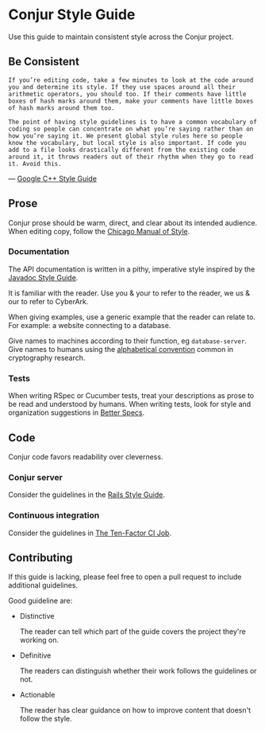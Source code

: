 # Conjur Style Guide

Use this guide to maintain consistent style across the Conjur project.

## Be Consistent

    If you’re editing code, take a few minutes to look at the code around you and determine its style. If they use spaces around all their arithmetic operators, you should too. If their comments have little boxes of hash marks around them, make your comments have little boxes of hash marks around them too.

    The point of having style guidelines is to have a common vocabulary of coding so people can concentrate on what you’re saying rather than on how you’re saying it. We present global style rules here so people know the vocabulary, but local style is also important. If code you add to a file looks drastically different from the existing code around it, it throws readers out of their rhythm when they go to read it. Avoid this.

— [Google C++ Style Guide][google-guide]

## Prose

Conjur prose should be warm, direct, and clear about its intended
audience. When editing copy, follow the [Chicago Manual of
Style][cmos].

### Documentation

The API documentation is written in a pithy, imperative style inspired
by the [Javadoc Style Guide][javadoc].

It is familiar with the reader. Use you & your to refer to the reader,
we us & our to refer to CyberArk.

When giving examples, use a generic example that the reader can relate
to. For example: a website connecting to a database.

Give names to machines according to their function, eg
`database-server`. Give names to humans using the [alphabetical
convention][names] common in cryptography research.

### Tests

When writing RSpec or Cucumber tests, treat your descriptions as prose
to be read and understood by humans. When writing tests, look for
style and organization suggestions in [Better Specs][better-specs].

## Code

Conjur code favors readability over cleverness.

### Conjur server

Consider the guidelines in the [Rails Style Guide][rails].

### Continuous integration

Consider the guidelines in [The Ten-Factor CI Job][10factor].

[javadoc]: https://github.com/kijiproject/wiki/wiki/Javadoc-Style-Guide
[cmos]: http://www.chicagomanualofstyle.org/home.html
[names]: https://en.wikipedia.org/wiki/Alice_and_Bob#Cast_of_characters
[better-specs]: http://www.betterspecs.org/
[rails]: https://github.com/bbatsov/rails-style-guide
[10factor]: http://www.10factor.ci/
[google-guide]: http://google-styleguide.googlecode.com/svn/trunk/cppguide.xml

## Contributing

If this guide is lacking, please feel free to open a pull request to
include additional guidelines.

Good guideline are:

* Distinctive
  
  The reader can tell which part of the guide covers the project
  they're working on.
  
* Definitive
  
  The readers can distinguish whether their work follows the
  guidelines or not.
  
* Actionable
  
  The reader has clear guidance on how to improve content that doesn't
  follow the style.
